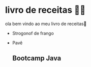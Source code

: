 #  livro de receitas :woman_cook:

ola bem vindo ao meu livro de receitas:wave:

- Strogonof de frango

- Pavê

  ## Bootcamp Java

